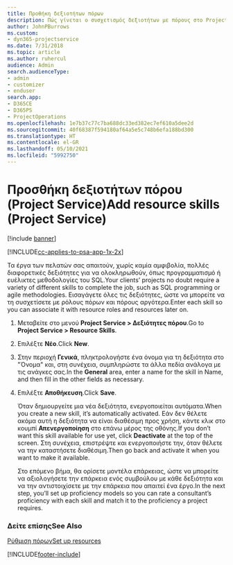 ```yaml
---
title: Προθήκη δεξιοτήτων πόρων
description: Πώς γίνεται ο συσχετισμός δεξιοτήτων με πόρους στο Project Service
author: JohnPBurrows
ms.custom:
- dyn365-projectservice
ms.date: 7/31/2018
ms.topic: article
ms.author: ruhercul
audience: Admin
search.audienceType:
- admin
- customizer
- enduser
search.app:
- D365CE
- D365PS
- ProjectOperations
ms.openlocfilehash: 1e7b37c77c7ba688dc33ed382ec7ef610a5dee2d
ms.sourcegitcommit: 40f68387f594180af64a5e5c748b6efa188bd300
ms.translationtype: HT
ms.contentlocale: el-GR
ms.lasthandoff: 05/10/2021
ms.locfileid: "5992750"
---
```

# <a name="add-resource-skills-project-service"></a><span data-ttu-id="5ea86-103">Προσθήκη δεξιοτήτων πόρου (Project Service)</span><span class="sxs-lookup"><span data-stu-id="5ea86-103">Add resource skills (Project Service)</span></span>

[!include [banner](../includes/psa-now-project-operations.md)]

[!INCLUDE[cc-applies-to-psa-app-1x-2x](../includes/cc-applies-to-psa-app-1x-2x.md)]

<span data-ttu-id="5ea86-104">Τα έργα των πελατών σας απαιτούν, χωρίς καμία αμφιβολία, πολλές διαφορετικές δεξιότητες για να ολοκληρωθούν, όπως προγραμματισμό ή ευέλικτες μεθοδολογίες του SQL.</span><span class="sxs-lookup"><span data-stu-id="5ea86-104">Your clients’ projects no doubt require a variety of different skills to complete the job, such as SQL programming or agile methodologies.</span></span> <span data-ttu-id="5ea86-105">Εισαγάγετε όλες τις δεξιότητες, ώστε να μπορείτε να τη συσχετίσετε με ρόλους πόρων και πόρους αργότερα.</span><span class="sxs-lookup"><span data-stu-id="5ea86-105">Enter each skill so you can associate it with resource roles and resources later on.</span></span>  
  
1. <span data-ttu-id="5ea86-106">Μεταβείτε στο μενού **Project Service > Δεξιότητες πόρου**.</span><span class="sxs-lookup"><span data-stu-id="5ea86-106">Go to **Project Service > Resource Skills**.</span></span>  
  
2. <span data-ttu-id="5ea86-107">Επιλέξτε **Νέο**.</span><span class="sxs-lookup"><span data-stu-id="5ea86-107">Click **New**.</span></span>  
  
3. <span data-ttu-id="5ea86-108">Στην περιοχή **Γενικά**, πληκτρολογήστε ένα όνομα για τη δεξιότητα στο "Όνομα" και, στη συνέχεια, συμπληρώστε τα άλλα πεδία ανάλογα με τις ανάγκες σας.</span><span class="sxs-lookup"><span data-stu-id="5ea86-108">In the **General** area, enter a name for the skill in Name, and then fill in the other fields as necessary.</span></span>  
  
4. <span data-ttu-id="5ea86-109">Επιλέξτε **Αποθήκευση**.</span><span class="sxs-lookup"><span data-stu-id="5ea86-109">Click **Save**.</span></span>  
  
   <span data-ttu-id="5ea86-110">Όταν δημιουργείτε μια νέα δεξιότητα, ενεργοποιείται αυτόματα.</span><span class="sxs-lookup"><span data-stu-id="5ea86-110">When you create a new skill, it’s automatically activated.</span></span> <span data-ttu-id="5ea86-111">Εάν δεν θέλετε ακόμα αυτή η δεξιότητα να είναι διαθέσιμη προς χρήση, κάντε κλικ στο κουμπί **Απενεργοποίηση** στο επάνω μέρος της οθόνης.</span><span class="sxs-lookup"><span data-stu-id="5ea86-111">If you don’t want this skill available for use yet, click **Deactivate** at the top of the screen.</span></span> <span data-ttu-id="5ea86-112">Στη συνέχεια, επιστρέψτε και ενεργοποιήστε την, όταν θέλετε να την καταστήσετε διαθέσιμη.</span><span class="sxs-lookup"><span data-stu-id="5ea86-112">Then go back and activate it when you want to make it available.</span></span>  
  
   <span data-ttu-id="5ea86-113">Στο επόμενο βήμα, θα ορίσετε μοντέλα επάρκειας, ώστε να μπορείτε να αξιολογήσετε την επάρκεια ενός συμβούλου με κάθε δεξιότητα και να την αντιστοιχίσετε με την επάρκεια που απαιτεί ένα έργο.</span><span class="sxs-lookup"><span data-stu-id="5ea86-113">In the next step, you’ll set up proficiency models so you can rate a consultant’s proficiency with each skill and match it to the proficiency a project requires.</span></span>  
  
### <a name="see-also"></a><span data-ttu-id="5ea86-114">Δείτε επίσης</span><span class="sxs-lookup"><span data-stu-id="5ea86-114">See Also</span></span>  
 [<span data-ttu-id="5ea86-115">Ρύθμιση πόρων</span><span class="sxs-lookup"><span data-stu-id="5ea86-115">Set up resources</span></span>](../psa/set-up-resources.md)


[!INCLUDE[footer-include](../includes/footer-banner.md)]